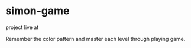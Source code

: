 # simon-game
project live at

Remember the color pattern and master each level through playing game.
